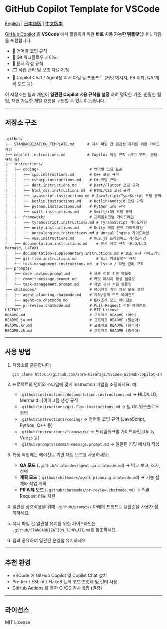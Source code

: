 # GitHub Copilot Template for VSCode

[English](./README.md) | [日本語版](./README.ja.md) | [中文版本](./README.zh.md)

[GitHub Copilot](https://docs.github.com/copilot) 을 **VSCode** 에서 활용하기 위한 **바로 사용 가능한 템플릿**입니다. 다음을 포함합니다:

* 📐 언어별 코딩 규칙
* 🌱 Git 워크플로우 가이드
* 📄 문서 작성 규칙
* 🗂️ 작업 관리 및 보조 자료 지침
* 🤖 Copilot Chat / Agent용 지시 파일 및 프롬프트 (커밋 메시지, PR 리뷰, QA/계획 모드 등)

이 저장소는 팀과 개인이 **일관된 Copilot 사용 규칙을 설정** 하여 명확한 기준, 원활한 협업, 재현 가능한 개발 흐름을 구현할 수 있도록 돕습니다.

---

## 저장소 구조

```

.github/
├── STANDARDIZATION_TEMPLATE.md      # 지시 파일 간 일관성 유지를 위한 가이드라인
├── copilot-instructions.md          # Copilot 핵심 규칙 (사고 모드, 응답 규칙 등)
├── instructions/
│   ├── coding/                       # 언어별 코딩 표준
│   │   ├── cpp.instructions.md       # C++ 코딩 규약
│   │   ├── csharp.instructions.md    # C# 코딩 규약
│   │   ├── dart.instructions.md      # Dart/Flutter 코딩 규약
│   │   ├── html_css.instructions.md  # HTML/CSS 코딩 규약
│   │   ├── javascript.instructions.md # JavaScript/TypeScript 코딩 규약
│   │   ├── kotlin.instructions.md    # Kotlin/Android 코딩 규약
│   │   ├── python.instructions.md    # Python 코딩 규약
│   │   └── swift.instructions.md     # Swift/iOS 코딩 규약
│   ├── framework/                    # 프레임워크별 가이드라인
│   │   ├── tyranoscript.instructions.md # TyranoScript 가이드라인
│   │   ├── unity.instructions.md     # Unity 게임 엔진 가이드라인
│   │   ├── unrealengine.instructions.md # Unreal Engine 가이드라인
│   │   └── vue.instructions.md       # Vue.js 프레임워크 가이드라인
│   ├── documentation.instructions.md    # 문서 생성 규칙 (HLD/LLD, Mermaid, LaTeX)
│   ├── documentation-supplementary.instructions.md # 보조 문서 가이드라인
│   ├── git-flow.instructions.md         # Git 워크플로우 규칙
│   └── task-management.instructions.md  # Issue / 작업 관리 규칙
├── prompts/
│   ├── code-review.prompt.md         # 코드 리뷰 지원 템플릿
│   ├── commit-message.prompt.md      # 커밋 메시지 생성 템플릿
│   └── task-management.prompt.md     # 작업 관리 지원 템플릿
├── chatmodes/                        # 에이전트 기반 채팅 모드 설정
│   ├── agent-planning.chatmode.md    # 계획/설계 모드 에이전트
│   ├── agent-qa.chatmode.md          # QA/조사 모드 에이전트
│   └── pr-review.chatmode.md         # Pull Request 리뷰 에이전트
LICENSE                               # MIT License
README.md                             # 프로젝트 README (영어)
README.ja.md                          # 프로젝트 README (일본어)
README.kr.md                          # 프로젝트 README (한국어)
README.zh.md                          # 프로젝트 README (중국어)

````

---

## 사용 방법

1. 저장소를 클론합니다:

   ```bash
   git clone https://github.com/sora-kisaragi/VSCode-GitHub-Copilot-Instructions-Template.git
   ```

2. 프로젝트의 언어와 스타일에 맞게 instruction 파일을 조정하세요.
   예:

   * `.github/instructions/documentation.instructions.md` → HLD/LLD, Mermaid 다이어그램 생성 규칙
   * `.github/instructions/git-flow.instructions.md` → 팀 Git 워크플로우 정의
   * `.github/instructions/coding/` → 언어별 코딩 규약 (JavaScript, Python, C++ 등)
   * `.github/instructions/framework/` → 프레임워크별 가이드라인 (Unity, Vue.js 등)
   * `.github/prompts/commit-message.prompt.md` → 일관된 커밋 메시지 작성

3. 특정 작업에는 에이전트 기반 채팅 모드를 사용하세요:
   * **QA 모드** (`.github/chatmodes/agent-qa.chatmode.md`) → 버그 보고, 조사, 설명
   * **계획 모드** (`.github/chatmodes/agent-planning.chatmode.md`) → 기능 설계와 작업 계획
   * **PR 리뷰 모드** (`.github/chatmodes/pr-review.chatmode.md`) → Pull Request 리뷰 지원

4. 일관된 상호작용을 위해 `.github/prompts/` 아래의 프롬프트 템플릿을 사용자 정의하세요.

5. 지시 파일 간 일관성 유지를 위한 가이드라인은 `.github/STANDARDIZATION_TEMPLATE.md`를 참조하세요.

6. 팀과 공유하여 일관된 운영을 유지하세요.

---

## 추천 환경

* VSCode 에 GitHub Copilot 및 Copilot Chat 설치
* Prettier / ESLint / Flake8 등의 코드 포맷터 및 린터 사용
* GitHub Actions 를 통한 CI/CD 검사 통합 (권장)

---

## 라이선스

MIT License
